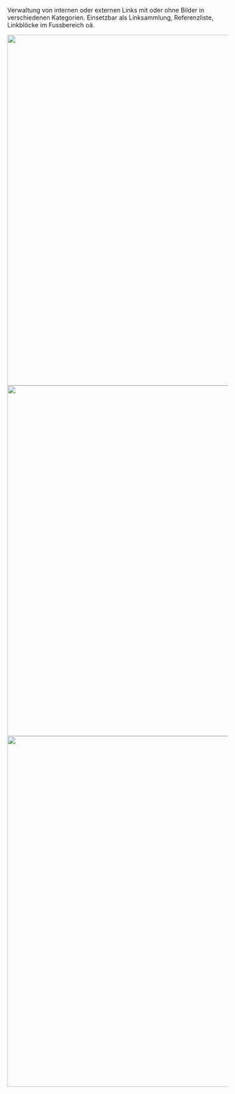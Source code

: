 Verwaltung von internen oder externen Links mit oder ohne Bilder in verschiedenen Kategorien. Einsetzbar als Linksammlung, Referenzliste, Linkblöcke im Fussbereich oä.


<img src="https://user-images.githubusercontent.com/2039398/106657016-c4bd2b00-659b-11eb-8866-d98a4120c460.png" width="800">

<img src="https://user-images.githubusercontent.com/2039398/106657031-c850b200-659b-11eb-845d-e123fd610a53.png" width="800">

<img src="https://user-images.githubusercontent.com/2039398/106657037-c981df00-659b-11eb-9551-92c0475ffb64.png" width="800">

